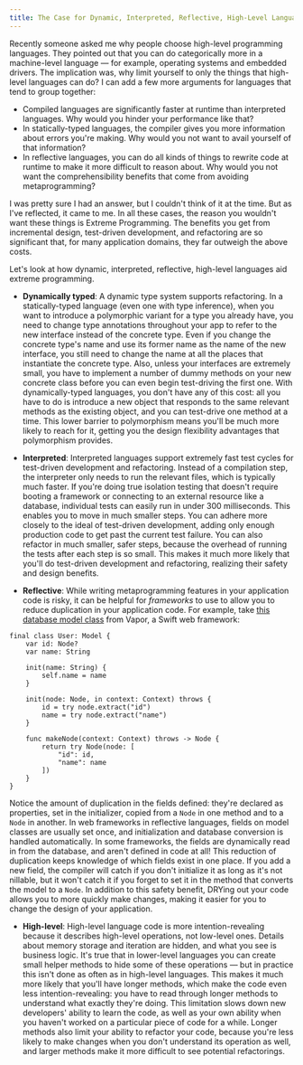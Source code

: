 ```yaml
---
title: The Case for Dynamic, Interpreted, Reflective, High-Level Languages
---
```


Recently someone asked me why people choose high-level programming languages. They pointed out that you can do categorically more in a machine-level language — for example, operating systems and embedded drivers. The implication was, why limit yourself to only the things that high-level languages can do? I can add a few more arguments for languages that tend to group together:

- Compiled languages are significantly faster at runtime than interpreted languages. Why would you hinder your performance like that?
- In statically-typed languages, the compiler gives you more information about errors you're making. Why would you not want to avail yourself of that information?
- In reflective languages, you can do all kinds of things to rewrite code at runtime to make it more difficult to reason about. Why would you not want the comprehensibility benefits that come from avoiding metaprogramming?

I was pretty sure I had an answer, but I couldn't think of it at the time. But as I've reflected, it came to me. In all these cases, the reason you wouldn't want these things is Extreme Programming. The benefits you get from incremental design, test-driven development, and refactoring are so significant that, for many application domains, they far outweigh the above costs.

Let's look at how dynamic, interpreted, reflective, high-level languages aid extreme programming.

- **Dynamically typed**: A dynamic type system supports refactoring. In a statically-typed language (even one with type inference), when you want to introduce a polymorphic variant for a type you already have, you need to change type annotations throughout your app to refer to the new interface instead of the concrete type. Even if you change the concrete type's name and use its former name as the name of the new interface, you still need to change the name at all the places that instantiate the concrete type. Also, unless your interfaces are extremely small, you have to implement a number of dummy methods on your new concrete class before you can even begin test-driving the first one. With dynamically-typed languages, you don't have any of this cost: all you have to do is introduce a new object that responds to the same relevant methods as the existing object, and you can test-drive one method at a time. This lower barrier to polymorphism means you'll be much more likely to reach for it, getting you the design flexibility advantages that polymorphism provides.

- **Interpreted**: Interpreted languages support extremely fast test cycles for test-driven development and refactoring. Instead of a compilation step, the interpreter only needs to run the relevant files, which is typically much faster. If you're doing true isolation testing that doesn't require booting a framework or connecting to an external resource like a database, individual tests can easily run in under 300 milliseconds. This enables you to move in much smaller steps. You can adhere more closely to the ideal of test-driven development, adding only enough production code to get past the current test failure. You can also refactor in much smaller, safer steps, because the overhead of running the tests after each step is so small. This makes it much more likely that you'll do test-driven development and refactoring, realizing their safety and design benefits.

- **Reflective**: While writing metaprogramming features in your application code is risky, it can be helpful for _frameworks_ to use to allow you to reduce duplication in your application code. For example, take [this database model class](https://vapor.github.io/documentation/fluent/model.html#full-model) from Vapor, a Swift web framework:

```
final class User: Model {
    var id: Node?
    var name: String

    init(name: String) {
        self.name = name
    }

    init(node: Node, in context: Context) throws {
        id = try node.extract("id")
        name = try node.extract("name")
    }

    func makeNode(context: Context) throws -> Node {
        return try Node(node: [
            "id": id,
            "name": name
        ])
    }
}
```

Notice the amount of duplication in the fields defined: they're declared as properties, set in the initializer, copied from a `Node` in one method and to a `Node` in another. In web frameworks in reflective languages, fields on model classes are usually set once, and initialization and database conversion is handled automatically. In some frameworks, the fields are dynamically read in from the database, and aren't defined in code at all! This reduction of duplication keeps knowledge of which fields exist in one place. If you add a new field, the compiler will catch if you don't initialize it as long as it's not nillable, but it won't catch it if you forget to set it in the method that converts the model to a `Node`. In addition to this safety benefit, DRYing out your code allows you to more quickly make changes, making it easier for you to change the design of your application.

- **High-level**: High-level language code is more intention-revealing because it describes high-level operations, not low-level ones. Details about memory storage and iteration are hidden, and what you see is business logic. It's true that in lower-level languages you can create small helper methods to hide some of these operations — but in practice this isn't done as often as in high-level languages. This makes it much more likely that you'll have longer methods, which make the code even less intention-revealing: you have to read through longer methods to understand what exactly they're doing. This limitation slows down new developers' ability to learn the code, as well as your own ability when you haven't worked on a particular piece of code for a while. Longer methods also limit your ability to refactor your code, because you're less likely to make changes when you don't understand its operation as well, and larger methods make it more difficult to see potential refactorings.
